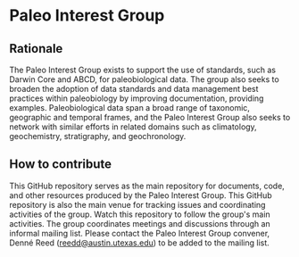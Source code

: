 # Paleo Interest Group

## Rationale
The Paleo Interest Group exists to support the use of standards, such as Darwin Core and ABCD, for paleobiological data.  The group also seeks to broaden the adoption of data standards and data management best practices within paleobiology by improving documentation, providing examples. Paleobiological data span a broad range of taxonomic, geographic and temporal frames, and the Paleo Interest Group also seeks to network with similar efforts in related domains such as climatology, geochemistry, stratigraphy, and geochronology. 

## How to contribute
This GitHub repository serves as the main repository for documents, code, and other resources produced by the Paleo Interest Group. This GitHub repository is also the main venue for tracking issues and coordinating activities of the group. Watch this repository to follow the group's main activities. The group coordinates meetings and discussions through an informal mailing list. Please contact the Paleo Interest Group convener, Denné Reed (reedd@austin.utexas.edu) to be added to the mailing list.  
